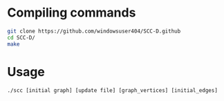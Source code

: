 # Compiling commands
~~~bash
git clone https://github.com/windowsuser404/SCC-D.github
cd SCC-D/
make
~~~

# Usage
~~~
./scc [initial graph] [update file] [graph_vertices] [initial_edges]
~~~
